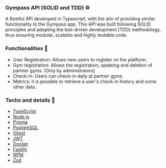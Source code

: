 ### Gympass API (SOLID and TDD) ⚙️

A Restful API developed in Typescript, with the aim of providing similar functionality to the Gympass app. This API was built following SOLID principles and adopting the test-driven development (TDD) methodology, thus ensuring modular, scalable and highly testable code.

### Functionalities 🔧

- User Registration: Allows new users to register on the platform.
- Gym registration: Allows the registration, updating and deletion of partner gyms. (Only by administrators)
- Check-in: Users can check-in daily at partner gyms.
- Metrics: it is possible to retrieve a user's check-in history and some other data.

### Techs and details 🧬

- [TypeScript](https://www.typescriptlang.org/docs/)
- [Node.js](https://nodejs.org/en/)
- [Prisma](https://www.prisma.io/docs)
- [PostgreSQL](https://www.postgresql.org/)
- [Vitest](https://vitest.dev/)
- [JWT](https://jwt.io/introduction)
- [Docker](https://www.docker.com/#build)
- [Fastify](https://fastify.dev/)
- [NPM](https://docs.npmjs.com/)
- [Zod](https://zod.dev/)
